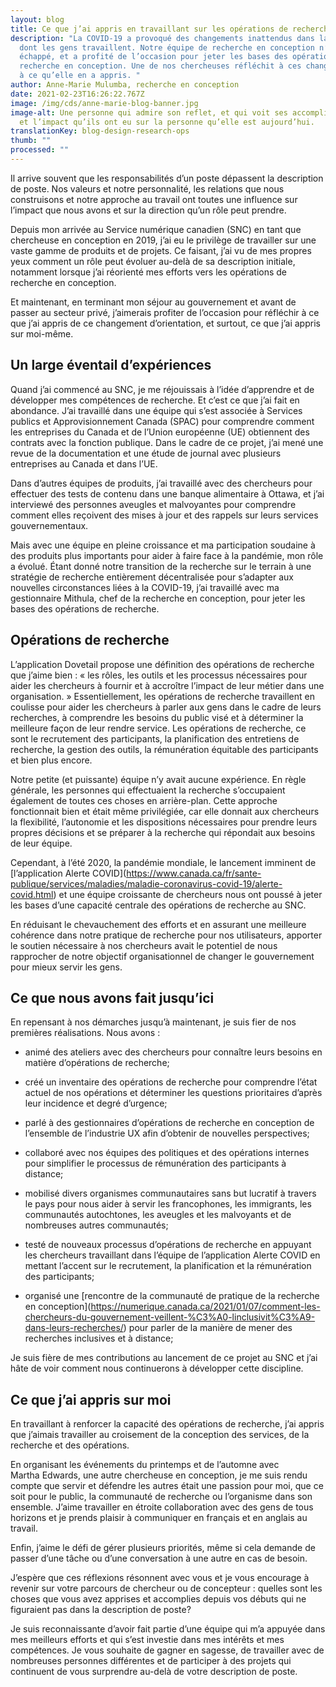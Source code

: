 ```yaml
---
layout: blog
title: Ce que j’ai appris en travaillant sur les opérations de recherche en conception
description: "La COVID-19 a provoqué des changements inattendus dans la façon
  dont les gens travaillent. Notre équipe de recherche en conception n’y a pas
  échappé, et a profité de l’occasion pour jeter les bases des opérations de
  recherche en conception. Une de nos chercheuses réfléchit à ces changements et
  à ce qu’elle en a appris. "
author: Anne-Marie Mulumba, recherche en conception
date: 2021-02-23T16:26:22.767Z
image: /img/cds/anne-marie-blog-banner.jpg
image-alt: Une personne qui admire son reflet, et qui voit ses accomplissements
  et l’impact qu’ils ont eu sur la personne qu’elle est aujourd’hui.
translationKey: blog-design-research-ops
thumb: ""
processed: ""
---
```

Il arrive souvent que les responsabilités d’un poste dépassent la description de poste. Nos valeurs et notre personnalité, les relations que nous construisons et notre approche au travail ont toutes une influence sur l’impact que nous avons et sur la direction qu’un rôle peut prendre.

Depuis mon arrivée au Service numérique canadien (SNC) en tant que chercheuse en conception en 2019, j’ai eu le privilège de travailler sur une vaste gamme de produits et de projets. Ce faisant, j’ai vu de mes propres yeux comment un rôle peut évoluer au-delà de sa description initiale, notamment lorsque j’ai réorienté mes efforts vers les opérations de recherche en conception. 

Et maintenant, en terminant mon séjour au gouvernement et avant de passer au secteur privé, j’aimerais profiter de l’occasion pour réfléchir à ce que j’ai appris de ce changement d’orientation, et surtout, ce que j’ai appris sur moi-même.

## Un large éventail d’expériences

Quand j’ai commencé au SNC, je me réjouissais à l’idée d’apprendre et de développer mes compétences de recherche. Et c’est ce que j’ai fait en abondance. J’ai travaillé dans une équipe qui s’est associée à Services publics et Approvisionnement Canada (SPAC) pour comprendre comment les entreprises du Canada et de l’Union européenne (UE) obtiennent des contrats avec la fonction publique. Dans le cadre de ce projet, j’ai mené une revue de la documentation et une étude de journal avec plusieurs entreprises au Canada et dans l’UE. 

Dans d’autres équipes de produits, j’ai travaillé avec des chercheurs pour effectuer des tests de contenu dans une banque alimentaire à Ottawa, et j’ai interviewé des personnes aveugles et malvoyantes pour comprendre comment elles reçoivent des mises à jour et des rappels sur leurs services gouvernementaux.

Mais avec une équipe en pleine croissance et ma participation soudaine à des produits plus importants pour aider à faire face à la pandémie, mon rôle a évolué. Étant donné notre transition de la recherche sur le terrain à une stratégie de recherche entièrement décentralisée pour s’adapter aux nouvelles circonstances liées à la COVID-19, j’ai travaillé avec ma gestionnaire Mithula, chef de la recherche en conception, pour jeter les bases des opérations de recherche.

## Opérations de recherche 

L’application Dovetail propose une définition des opérations de recherche que j’aime bien : « les rôles, les outils et les processus nécessaires pour aider les chercheurs à fournir et à accroître l’impact de leur métier dans une organisation. » Essentiellement, les opérations de recherche travaillent en coulisse pour aider les chercheurs à parler aux gens dans le cadre de leurs recherches, à comprendre les besoins du public visé et à déterminer la meilleure façon de leur rendre service. Les opérations de recherche, ce sont le recrutement des participants, la planification des entretiens de recherche, la gestion des outils, la rémunération équitable des participants et bien plus encore.

Notre petite (et puissante) équipe n’y avait aucune expérience. En règle générale, les personnes qui effectuaient la recherche s’occupaient également de toutes ces choses en arrière-plan. Cette approche fonctionnait bien et était même privilégiée, car elle donnait aux chercheurs la flexibilité, l’autonomie et les dispositions nécessaires pour prendre leurs propres décisions et se préparer à la recherche qui répondait aux besoins de leur équipe.

Cependant, à l’été 2020, la pandémie mondiale, le lancement imminent de \[l’application Alerte COVID](https://www.canada.ca/fr/sante-publique/services/maladies/maladie-coronavirus-covid-19/alerte-covid.html) et une équipe croissante de chercheurs nous ont poussé à jeter les bases d’une capacité centrale des opérations de recherche au SNC. 

En réduisant le chevauchement des efforts et en assurant une meilleure cohérence dans notre pratique de recherche pour nos utilisateurs, apporter le soutien nécessaire à nos chercheurs avait le potentiel de nous rapprocher de notre objectif organisationnel de changer le gouvernement pour mieux servir les gens. 

## Ce que nous avons fait jusqu’ici

En repensant à nos démarches jusqu’à maintenant, je suis fier de nos premières réalisations. Nous avons : 

* animé des ateliers avec des chercheurs pour connaître leurs besoins en matière d’opérations de recherche;

* créé un inventaire des opérations de recherche pour comprendre l’état actuel de nos opérations et déterminer les questions prioritaires d’après leur incidence et degré d’urgence; 

* parlé à des gestionnaires d’opérations de recherche en conception de l’ensemble de l’industrie UX afin d’obtenir de nouvelles perspectives; 

* collaboré avec nos équipes des politiques et des opérations internes pour simplifier le processus de rémunération des participants à distance;

* mobilisé divers organismes communautaires sans but lucratif à travers le pays pour nous aider à servir les francophones, les immigrants, les communautés autochtones, les aveugles et les malvoyants et de nombreuses autres communautés; 

* testé de nouveaux processus d’opérations de recherche en appuyant les chercheurs travaillant dans l’équipe de l’application Alerte COVID en mettant l’accent sur le recrutement, la planification et la rémunération des participants; 

* organisé une \[rencontre de la communauté de pratique de la recherche en conception](https://numerique.canada.ca/2021/01/07/comment-les-chercheurs-du-gouvernement-veillent-%C3%A0-linclusivit%C3%A9-dans-leurs-recherches/) pour parler de la manière de mener des recherches inclusives et à distance;

Je suis fière de mes contributions au lancement de ce projet au SNC et j’ai hâte de voir comment nous continuerons à développer cette discipline. 

## Ce que j’ai appris sur moi

En travaillant à renforcer la capacité des opérations de recherche, j’ai appris que j’aimais travailler au croisement de la conception des services, de la recherche et des opérations. 

En organisant les événements du printemps et de l’automne avec Martha Edwards, une autre chercheuse en conception, je me suis rendu compte que servir et défendre les autres était une passion pour moi, que ce soit pour le public, la communauté de recherche ou l’organisme dans son ensemble. J’aime travailler en étroite collaboration avec des gens de tous horizons et je prends plaisir à communiquer en français et en anglais au travail. 

Enfin, j’aime le défi de gérer plusieurs priorités, même si cela demande de passer d’une tâche ou d’une conversation à une autre en cas de besoin. 

J’espère que ces réflexions résonnent avec vous et je vous encourage à revenir sur votre parcours de chercheur ou de concepteur : quelles sont les choses que vous avez apprises et accomplies depuis vos débuts qui ne figuraient pas dans la description de poste?

Je suis reconnaissante d’avoir fait partie d’une équipe qui m’a appuyée dans mes meilleurs efforts et qui s’est investie dans mes intérêts et mes compétences. Je vous souhaite de gagner en sagesse, de travailler avec de nombreuses personnes différentes et de participer à des projets qui continuent de vous surprendre au-delà de votre description de poste.